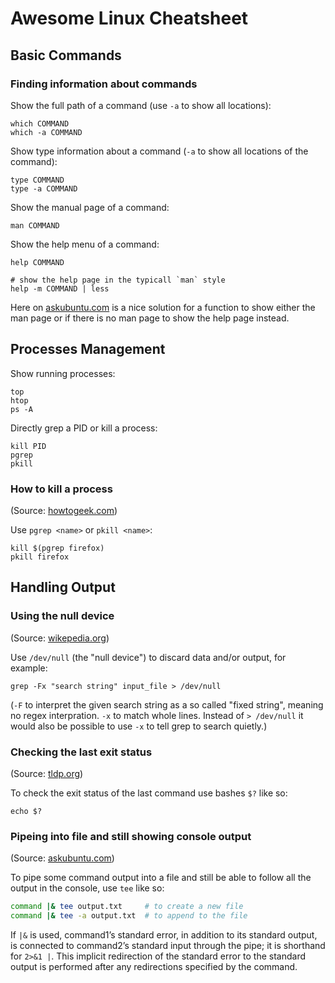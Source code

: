 # Awesome Linux Cheatsheet

## Basic Commands

### Finding information about commands

Show the full path of a command (use `-a` to show all locations): 

```
which COMMAND
which -a COMMAND
```

Show type information about a command (`-a` to show all locations of the command):

```
type COMMAND
type -a COMMAND
```

Show the manual page of a command:

```
man COMMAND
```

Show the help menu of a command:

```
help COMMAND

# show the help page in the typicall `man` style
help -m COMMAND | less
```

Here on [askubuntu.com](https://askubuntu.com/a/439411/478654) is a nice solution for a function to show either the man page or if there is no man page to show the help page instead.

## Processes Management

Show running processes:

```
top
htop
ps -A
```

Directly grep a PID or kill a process:

```
kill PID
pgrep
pkill
```

### How to kill a process
(Source: [howtogeek.com](https://www.howtogeek.com/107217/how-to-manage-processes-from-the-linux-terminal-10-commands-you-need-to-know/))

Use `pgrep <name>` or `pkill <name>`:

```
kill $(pgrep firefox)
pkill firefox
```

## Handling Output

### Using the null device
(Source: [wikepedia.org](https://en.wikipedia.org/wiki/Null_device))

Use `/dev/null` (the "null device") to discard data and/or output, for example:

```
grep -Fx "search string" input_file > /dev/null
```

(`-F` to interpret the given search string as a so called "fixed string", meaning no regex interpration. `-x` to match whole lines. Instead of `> /dev/null` it would also be possible to use `-x` to tell grep to search quietly.)

### Checking the last exit status
(Source: [tldp.org](https://www.tldp.org/LDP/abs/html/exit-status.html))

To check the exit status of the last command use bashes `$?` like so:

```
echo $?
```

### Pipeing into file and still showing console output
(Source: [askubuntu.com](https://askubuntu.com/questions/24953/using-grep-with-pipe-and-ampersand-to-filter-errors-from-find))

To pipe some command output into a file and still be able to follow all the output in the console, use `tee` like so:

```bash
command |& tee output.txt     # to create a new file
command |& tee -a output.txt  # to append to the file
```

If `|&` is used, command1’s standard error, in addition to its standard output, is connected to command2’s standard input through the pipe;
it is shorthand for `2>&1 |`.
This implicit redirection of the standard error to the standard output is performed after any redirections specified by the command.
